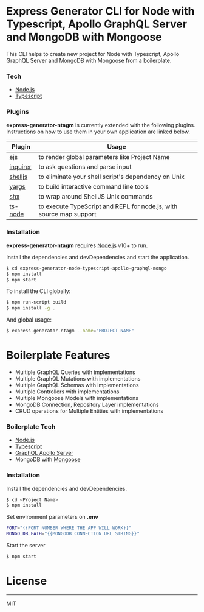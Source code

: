
# Express Generator CLI for Node with Typescript, Apollo GraphQL Server and MongoDB with Mongoose

This CLI helps to create new project for Node with Typescript, Apollo GraphQL Server and MongoDB with Mongoose
from a boilerplate.

### Tech
* [Node.js]
* [Typescript]

### Plugins

**express-generator-ntagm** is currently extended with the following plugins. Instructions on how to use them in your own application are linked below.

| Plugin | Usage |
| ------ | ------ |
| [ejs] | to render global parameters like Project Name |
| [inquirer] | to ask questions and parse input |
| [shelljs] | to eliminate your shell script's dependency on Unix |
| [yargs] | to build interactive command line tools |
| [shx] | to wrap around ShellJS Unix commands |
| [ts-node] | to execute TypeScript and REPL for node.js, with source map support |

### Installation
**express-generator-ntagm** requires [Node.js] v10+ to run.

Install the dependencies and devDependencies and start the application.

```sh
$ cd express-generator-node-typescript-apollo-graphql-mongo
$ npm install
$ npm start
```

To install the CLI globally:
```sh
$ npm run-script build
$ npm install -g .
```

And global usage:
```sh
$ express-generator-ntagm --name="PROJECT NAME"
```

# Boilerplate Features

* Multiple GraphQL Queries with implementations
* Multiple GraphQL Mutations with implementations
* Multiple GraphQL Schemas with implementations
* Multiple Controllers with implementations
* Multiple Mongoose Models with implementations
* MongoDB Connection, Repository Layer implementations
* CRUD operations for Multiple Entities with implementations 

### Boilerplate Tech

* [Node.js]
* [Typescript]
* [GraphQL Apollo Server]
* MongoDB with [Mongoose]

### Installation
Install the dependencies and devDependencies.

```sh
$ cd <Project Name>
$ npm install
```

Set environment parameters on **.env**
```sh
PORT="{{PORT NUMBER WHERE THE APP WILL WORK}}"
MONGO_DB_PATH="{{MONGODB CONNECTION URL STRING}}"
```

Start the server
```sh
$ npm start
```

# License
----

MIT

[Typescript]: <https://www.typescriptlang.org>
[Node.js]: <http://nodejs.org>
[ts-node]: <https://www.npmjs.com/package/ts-node>
[shx]: <https://www.npmjs.com/package/shx>
[yargs]: <https://www.npmjs.com/package/yargs>
[shelljs]: <https://www.npmjs.com/package/shelljs>
[inquirer]: <https://www.npmjs.com/package/inquirer>
[ejs]: <https://www.npmjs.com/package/ejs>
[GraphQL Apollo Server]: <https://www.apollographql.com/docs/apollo-server/>
[Mongoose]: <https://mongoosejs.com/>